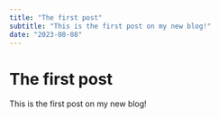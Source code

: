 ```yaml
---
title: "The first post"
subtitle: "This is the first post on my new blog!"
date: "2023-08-08"
---
```


# The first post

This is the first post on my new blog!